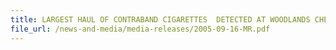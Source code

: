 ```yaml
---
title: LARGEST HAUL OF CONTRABAND CIGARETTES  DETECTED AT WOODLANDS CHECKPOINT 
file_url: /news-and-media/media-releases/2005-09-16-MR.pdf
---
```


